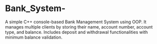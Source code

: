 # Bank_System-
A simple C++ console-based Bank Management System using OOP. It manages multiple clients by storing their name, account number, account type, and balance. Includes deposit and withdrawal functionalities with minimum balance validation.
